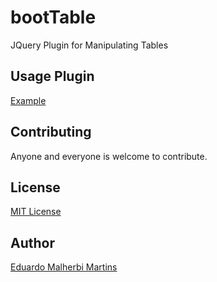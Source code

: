 bootTable
=========

JQuery Plugin for Manipulating Tables

Usage Plugin
------------

[Example](https://emalherbi.github.io/bootTable/)

Contributing
------------

Anyone and everyone is welcome to contribute.

License
-------

[MIT License](http://en.wikipedia.org/wiki/MIT_License)

Author
------

[Eduardo Malherbi Martins](http://emalherbi.com)
